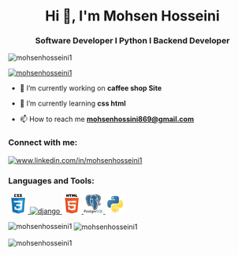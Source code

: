 <h1 align="center">Hi 👋, I'm Mohsen Hosseini</h1>
<h3 align="center">Software Developer I Python I Backend Developer</h3>

<p align="left"> <img src="https://komarev.com/ghpvc/?username=mohsenhosseini1&label=Profile%20views&color=0e75b6&style=flat" alt="mohsenhosseini1" /> </p>

<p align="left"> <a href="https://github.com/ryo-ma/github-profile-trophy"><img src="https://github-profile-trophy.vercel.app/?username=mohsenhosseini1" alt="mohsenhosseini1" /></a> </p>

- 🔭 I’m currently working on **caffee shop Site**

- 🌱 I’m currently learning **css html**

- 📫 How to reach me **mohsenhossini869@gmail.com**

<h3 align="left">Connect with me:</h3>
<p align="left">
<a href="https://linkedin.com/in/www.linkedin.com/in/mohsenhosseini1" target="blank"><img align="center" src="https://raw.githubusercontent.com/rahuldkjain/github-profile-readme-generator/master/src/images/icons/Social/linked-in-alt.svg" alt="www.linkedin.com/in/mohsenhosseini1" height="30" width="40" /></a>
</p>

<h3 align="left">Languages and Tools:</h3>
<p align="left"> <a href="https://www.w3schools.com/css/" target="_blank" rel="noreferrer"> <img src="https://raw.githubusercontent.com/devicons/devicon/master/icons/css3/css3-original-wordmark.svg" alt="css3" width="40" height="40"/> </a> <a href="https://www.djangoproject.com/" target="_blank" rel="noreferrer"> <img src="https://cdn.worldvectorlogo.com/logos/django.svg" alt="django" width="40" height="40"/> </a> <a href="https://www.w3.org/html/" target="_blank" rel="noreferrer"> <img src="https://raw.githubusercontent.com/devicons/devicon/master/icons/html5/html5-original-wordmark.svg" alt="html5" width="40" height="40"/> </a> <a href="https://www.postgresql.org" target="_blank" rel="noreferrer"> <img src="https://raw.githubusercontent.com/devicons/devicon/master/icons/postgresql/postgresql-original-wordmark.svg" alt="postgresql" width="40" height="40"/> </a> <a href="https://www.python.org" target="_blank" rel="noreferrer"> <img src="https://raw.githubusercontent.com/devicons/devicon/master/icons/python/python-original.svg" alt="python" width="40" height="40"/> </a> </p>

<p><img align="left" src="https://github-readme-stats.vercel.app/api/top-langs?username=mohsenhosseini1&show_icons=true&locale=en&layout=compact" alt="mohsenhosseini1" /></p>

<p>&nbsp;<img align="center" src="https://github-readme-stats.vercel.app/api?username=mohsenhosseini1&show_icons=true&locale=en" alt="mohsenhosseini1" /></p>

<p><img align="center" src="https://github-readme-streak-stats.herokuapp.com/?user=mohsenhosseini1&" alt="mohsenhosseini1" /></p>
